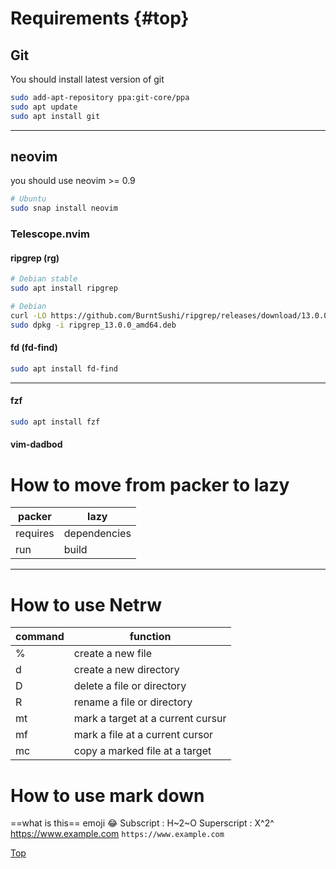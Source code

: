 # Requirements {#top}

## Git
You should install latest version of git
```sh
sudo add-apt-repository ppa:git-core/ppa
sudo apt update
sudo apt install git
```
---

## neovim

you should use neovim >= 0.9

```sh
# Ubuntu
sudo snap install neovim
```

### Telescope.nvim

#### ripgrep (rg)
```sh
# Debian stable
sudo apt install ripgrep
```

```sh
# Debian
curl -LO https://github.com/BurntSushi/ripgrep/releases/download/13.0.0/ripgrep_13.0.0_amd64.deb
sudo dpkg -i ripgrep_13.0.0_amd64.deb
```

#### fd (fd-find)
```sh
sudo apt install fd-find
```
---

#### fzf
```sh
sudo apt install fzf
```

#### vim-dadbod

# How to move from packer to lazy
| packer | lazy |
|---     |---   |
| requires | dependencies |
| run | build |
---

# How to use Netrw
| command | function |
|---      |---       |
| % | create a new file |
| d | create a new directory |
| D | delete a file or directory |
| R | rename a file or directory |
| mt | mark a target at a current cursur |
| mf | mark a file at a current cursor |
| mc | copy a marked file at a target |

# How to use mark down

==what is this==
emoji :joy:
Subscript : H~2~O
Superscript : X^2^
https://www.example.com
`https://www.example.com`

[Top](#top)
